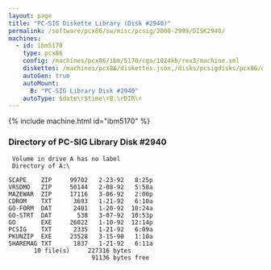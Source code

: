 ```yaml
---
layout: page
title: "PC-SIG Diskette Library (Disk #2940)"
permalink: /software/pcx86/sw/misc/pcsig/2000-2999/DISK2940/
machines:
  - id: ibm5170
    type: pcx86
    config: /machines/pcx86/ibm/5170/cga/1024kb/rev3/machine.xml
    diskettes: /machines/pcx86/diskettes.json,/disks/pcsigdisks/pcx86/diskettes.json
    autoGen: true
    autoMount:
      B: "PC-SIG Library Disk #2940"
    autoType: $date\r$time\rB:\rDIR\r
---
```


{% include machine.html id="ibm5170" %}

### Directory of PC-SIG Library Disk #2940

     Volume in drive A has no label
     Directory of A:\

    SCAPE    ZIP     99702   2-23-92   8:25p
    VRSDMO   ZIP     50144   2-08-92   5:58a
    MAZEWAR  ZIP     17116   3-06-92   2:00p
    CDROM    TXT      3693   1-21-92   6:10a
    GO-FORM  DAT      2401   1-20-92  10:24a
    GO-STRT  DAT       538   3-07-92  10:53p
    GO       EXE     26022   1-10-92  12:14p
    PCSIG    TXT      2335   1-21-92   6:09a
    PKUNZIP  EXE     23528   3-15-90   1:10a
    SHAREMAG TXT      1837   1-21-92   6:11a
           10 file(s)     227316 bytes
                           91136 bytes free
